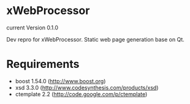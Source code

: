 xWebProcessor
=============

current Version 0.1.0

Dev repro for xWebProcessor. Static web page generation base on Qt.

Requirements
=============

- boost 1.54.0 (http://www.boost.org)
- xsd 3.3.0 (http://www.codesynthesis.com/products/xsd)
- ctemplate 2.2 (http://code.google.com/p/ctemplate)
